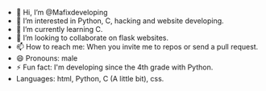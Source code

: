 - 👋 Hi, I’m @Mafixdeveloping
- 👀 I’m interested in Python, C, hacking and website developing.
- 🌱 I’m currently learning C.
- 💞️ I’m looking to collaborate on flask websites.
- 📫 How to reach me: When you invite me to repos or send a pull request.
- 😄 Pronouns: male
- ⚡ Fun fact: I'm developing since the 4th grade with Python.
- Languages: html, Python, C (A little bit), css.

